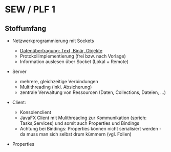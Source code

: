 # SEW / PLF 1

## Stoffumfang

- Netzwerkprogrammierung mit Sockets
  - [Datenübertragung: Text, Binär, Objekte](Sockets_Datenuebertragung.md)
  - Protokollimplementierung (frei bzw. nach Vorlage)
  - Information auslesen über Socket (Lokal + Remote)

- Server
  - mehrere, gleichzeitige Verbindungen
  - Multithreading (inkl. Absicherung)
  - zentrale Verwaltung von Ressourcen (Daten, Collections, Dateien, ...)

- Client:
  - Konsolenclient
  - JavaFX Client mit Mulithreading zur Kommunikation (sprich: Tasks,Services) und somit auch Properties und Bindings
  - Achtung bei Bindings: Properties können nicht serialisiert werden - da muss man sich selbst drum kümmern (vgl. Folien)

- Properties

